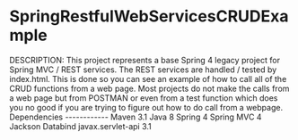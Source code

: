 # SpringRestfulWebServicesCRUDExample
DESCRIPTION:  This project represents a base Spring 4 legacy project for Spring MVC / REST services.  The REST services are handled / tested by index.html.  This is done so you can see an example of how to call all of the CRUD  functions from a web page.  Most projects do not make the calls from a web page but from POSTMAN or even from a  test function which does you no good if you are trying to figure out how to do call from a webpage.  Dependencies ------------ Maven 3.1 Java 8 Spring 4 Spring MVC 4 Jackson Databind javax.servlet-api 3.1
